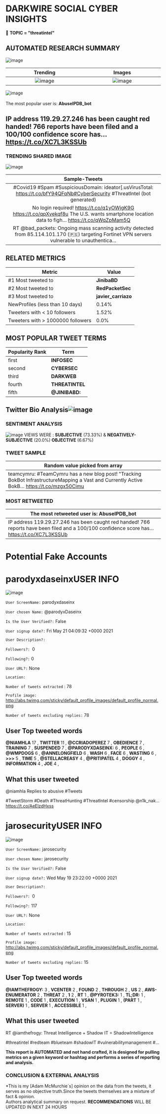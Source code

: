 # DARKWIRE SOCIAL CYBER INSIGHTS 
&#x1F34E; **TOPIC = "threatintel"**

## AUTOMATED RESEARCH SUMMARY
  ![image](darkLogo.png)   

|  Trending  |   Images | 
:-------------------------:|:-------------------------:
|  ![image](assets/threatintel/imageFile1.jpg)     <img width=200/> | ![image](assets/threatintel/imageFile2.jpg) <img width=200/> |   
 
 
![image](assets/threatintel/TWEETS.png)
<br></br>
The most popular user is: **AbuseIPDB_bot**  
 

## IP address 119.29.27.246 has been caught red handed! 766 reports have been filed and a 100/100 confidence score has… https://t.co/XC7L3KSSUb 

  




### TRENDING SHARED IMAGE

![image](assets/threatintel/twitterPostedImage.png)



|                **Sample-Tweets**        |
| :-------------: |
| #Covid19 #Spam #SuspiciousDomain: ideator[.usVirusTotal: https://t.co/bfY94QFqNb#CyberSecurity #ThreatIntel (bot generated) |
| No login required! https://t.co/q1yOWjgK9G https://t.co/qpXvekqf8u The U.S. wants smartphone location data to figh… https://t.co/qWqZpMam5Q |
| RT @bad_packets: Ongoing mass scanning activity detected from 85.114.101.170 (🇵🇸) targeting Fortinet VPN servers vulnerable to unauthentica… |

## RELATED METRICS<br>
| Metric | Value |
| ------------- | ------------- |
| #1 Most tweeted to  | **JinibaBD** |
| #2 Most tweeted to  | **RedPacketSec** |
| #3 Most tweeted to  | **javier_carriazo** |
| NewProfiles (less than 10 days) | 0.14%  |
| Tweeters with < 10 followers  | 1.52%|
| Tweeters with > 1000000 followers  | 0.0%  |



## MOST POPULAR TWEET TERMS 


| Popularity Rank  | Term |
| ------------- | ------------- |
| first  | **INFOSEC**  |
| second  | **CYBERSEC**  |
| third  | **DARKWEB** |
| fourth  | **THREATINTEL**  |
| fifth  | **@JINIBABD:**  |


## Twitter Bio Analysis![image](assets/threatintel/BIO.png)
### SENTIMENT ANALYSIS
![image](assets/threatintel/sentiment.png)
VIEWS WERE : **SUBJECTIVE**  (73.33%) & **NEGATIVELY-SUBJECTIVE** (20.0%) **OBJECTIVE** (6.67%)

### TWEET SAMPLE 
| Random value picked from array |
| ------------- |
|teamcymru: #TeamCymru has a new blog post! "Tracking BokBot InfrastructureMapping a Vast and Currently Active BokB… https://t.co/mzgx50Cimu |

### MOST RETWEETED 

| The most retweeted user is: **AbuseIPDB_bot**  |
| ------------- |
| IP address 119.29.27.246 has been caught red handed! 766 reports have been filed and a 100/100 confidence score has… https://t.co/XC7L3KSSUb |

# Potential Fake Accounts
 
# parodyxdaseinxUSER INFO
![image](http://abs.twimg.com/sticky/default_profile_images/default_profile_normal.png)
 
`User ScreenName:` parodyxdaseinx 
 
`User chosen Name:` @parodyxDaseinx 
 
`Is the User Verified?:` False 
 
`User signup date?:` Fri May 21 04:09:32 +0000 2021 
 
`User Description?:`  
 
`Followers?: `0 
 
`Following?:` 0 
 
`User URL?:` None 
 
`Location:`  
 
`Number of tweets extracted`  : 78 
 
`Profile image:` http://abs.twimg.com/sticky/default_profile_images/default_profile_normal.png 
 
`Number of tweets excluding replies:` 78 
 

 

 
## User Top tweeted words 
 
**@NIAMHLA** 17 , **TWITTER** 11 , **@CCRIADOPEREZ** 7 , **OBEDIENCE** 7 , **TRAINING** 7 , **SUSPENDED** 7 , **@PARODYXDASEINX:** 6 , **PEOPLE** 6 , **@WMPDOGS** 6 , **@ANNELONGFIELD** 6 , **WASH** 6 , **FACE** 6 , **WASTING** 6 , **&GT;&GT;&GT;** 5 , **TIME** 5 , **@STELLACREASY** 4 , **@PRITIPATEL** 4 , **DOGGY** 4 , **INFORMATION** 4 , **JOE** 4 , 
 
## What this user tweeted
 
@niamhla 
Replies to abusive #Tweets 

#TweetStorm
#Death 
#ThreatHunting 
#ThreatIntel 
#censorship 
@n1k_nak… https://t.co/AeElzdHxss
 
# jarosecurityUSER INFO
![image](http://abs.twimg.com/sticky/default_profile_images/default_profile_normal.png)
 
`User ScreenName:` jarosecurity 
 
`User chosen Name:` jarosecurity 
 
`Is the User Verified?:` False 
 
`User signup date?:` Wed May 19 23:22:00 +0000 2021 
 
`User Description?:`  
 
`Followers?: `0 
 
`Following?:` 117 
 
`User URL?:` None 
 
`Location:`  
 
`Number of tweets extracted`  : 15 
 
`Profile image:` http://abs.twimg.com/sticky/default_profile_images/default_profile_normal.png 
 
`Number of tweets excluding replies:` 15 
 

 

 
## User Top tweeted words 
 
**@IAMTHEFROGY:** 3 , **VCENTER** 2 , **FOUND** 2 , **THROUGH** 2 , **US** 2 , **AWS-ENUMERATOR** 2 , **THREAT** 2 , **1** 2 , **RT** 1 , **@PYROTEK3:** 1 , **TL;DR:** 1 , **REMOTE** 1 , **CODE** 1 , **EXECUTION** 1 , **VSAN** 1 , **PLUGIN** 1 , **(PART** 1 , **SERVER)** 1 , **SERVER** 1 , **ACCESSIBLE** 1 , 
 
## What this user tweeted
 
RT @iamthefrogy: Threat Intelligence + Shadow IT = ShadowIntelligence

#threatintel #redteam #blueteam #shadowIT #vulnerabilitymanagement #…
 

<b> This report is AUTOMATED and not hand crafted, it is designed for pulling metrics on a given keyword or hashtag and performs a series of reporting and analysis.</b>  
### CONCLUSION & EXTERNAL ANALYSIS

*This is my [Adam McMurchie`s] opinion on the data from the tweets, it serves as no objective truth.Since the tweets themselves are a mixture of fact & opinion.<br>
Authors analytical summary on request.
**RECOMMENDATIONS** WILL BE UPDATED IN NEXT  24 HOURS <br>